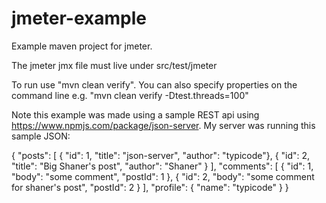 # jmeter-example
Example maven project for jmeter.

The jmeter jmx file must live under src/test/jmeter

To run use "mvn clean verify".  You can also specify properties on the command line e.g. "mvn clean verify -Dtest.threads=100"

Note this example was made using a sample REST api using https://www.npmjs.com/package/json-server.  My server was running this sample JSON:

{
  "posts": [
    { "id": 1, "title": "json-server", "author": "typicode"}, 
    { "id": 2, "title": "Big Shaner's post", "author": "Shaner" }
  ],
  "comments": [
    { "id": 1, "body": "some comment", "postId": 1 },
    { "id": 2, "body": "some comment for shaner's post", "postId": 2 }
  ],
  "profile": { "name": "typicode" }
}
